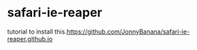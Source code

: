 # safari-ie-reaper
tutorial to install this.https://github.com/JonnyBanana/safari-ie-reaper.github.io
